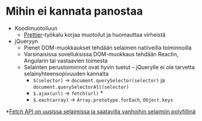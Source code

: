 # Mihin ei kannata panostaa

* Koodimuotoiluun
  * [Prettier](https://github.com/prettier/prettier)-työkalu korjaa muotoilut ja huomauttaa virheistä
* jQueryyn
  * Pienet DOM-muokkaukset tehdään selaimen natiiveilla toiminnoilla
  * Varsinaisissa sovelluksissa DOM-muokkaus tehdään Reactin, Angularin tai vastaavien toimesta
  * Selainten perustoiminnot ovat hyvin tuetut – jQuerylle ei ole tarvetta selainyhteensopivuuden kannalta
    * `$(selector)` → `document.querySelector(selector)` ja `document.querySelectorAll(selector)`
    * `$.ajax(url)` → `fetch(url)` \*
    * `$.each(array)` → `Array.prototype.forEach`, `Object.keys`

\*[Fetch API on uusissa selaimissa ja saatavilla vanhoihin selaimiin polyfillinä](https://github.com/github/fetch)

